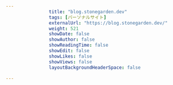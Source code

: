 ---
                title: "blog.stonegarden.dev"
                tags: [パーソナルサイト]
                externalUrl: "https://blog.stonegarden.dev/"
                weight: 521
                showDate: false
                showAuthor: false
                showReadingTime: false
                showEdit: false
                showLikes: false
                showViews: false
                layoutBackgroundHeaderSpace: false
                ---

